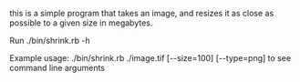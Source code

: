 this is a simple program that takes an image, and resizes it as close as 
possible to a given size in megabytes.

Run ./bin/shrink.rb -h

Example usage:
./bin/shrink.rb ./image.tif [--size=100] [--type=png]
to see command line arguments
